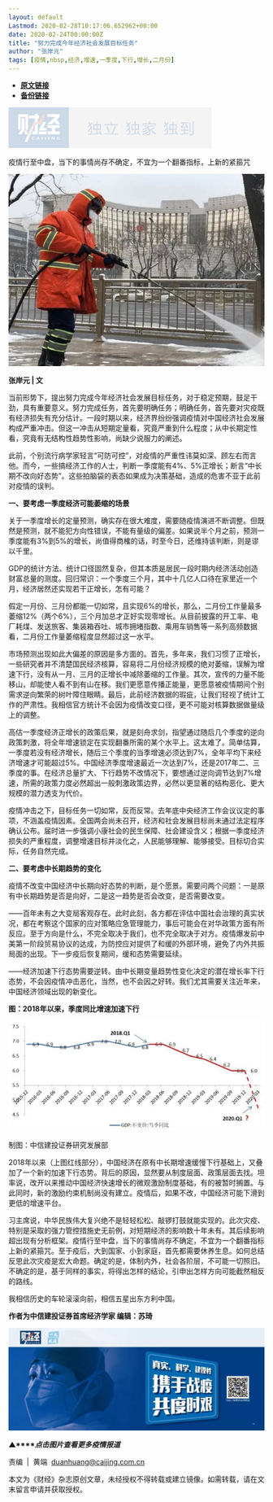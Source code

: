 ```yaml
---
layout: default
Lastmod: 2020-02-28T10:17:06.652962+00:00
date: 2020-02-24T00:00:00Z
title: "努力完成今年经济社会发展目标任务"
author: "张岸元"
tags: [疫情,nbsp,经济,增速,一季度,下行,增长,二月份]
---
```


* [**原文链接**](https://mp.weixin.qq.com/s/itTHWQB8SPZtCHKOVwpb1A)
* [**备份链接**](http://archive.today/DzKya)


![](/images/post/77e6cfb5c7ef66e00d9bd04f74961594.jpg)

疫情行至中盘，当下的事情尚存不确定，不宜为一个翻番指标，上新的紧箍咒

![](/images/post/9c61fcad4e43e13de0090412fe0c1377.jpg)

**张岸元 | 文**

当前形势下，提出努力完成今年经济社会发展目标任务，对于稳定预期，鼓足干劲，具有重要意义。努力完成任务，首先要明确任务；明确任务，首先要对灾疫既有经济损失有充分估计。一段时期以来，经济界纷纷强调疫情对中国经济社会发展构成严重冲击。但这一冲击从短期定量看，究竟严重到什么程度；从中长期定性看，究竟有无结构性趋势性影响，尚缺少说服力的阐述。

此前，个别流行病学家轻言“可防可控”，对疫情的严重性讳莫如深、顾左右而言他。而今，一些搞经济工作的人士，判断一季度能有4%、5%正增长；断言“中长期不改向好态势”。这些拍脑袋的表态如果成为决策基础，造成的危害不亚于此前对疫情的误判。

**一、要考虑一季度经济可能萎缩的场景**

关于一季度增长的定量预测，确实存在很大难度，需要随疫情演进不断调整。但既然是预测，就不能犯方向性错误，不能有量级的偏差。如果说半个月之前，预测一季度能有3%到5%的增长，尚值得商榷的话，时至今日，还维持该判断，则是谬以千里。

GDP的统计方法、统计口径固然复杂，但其本质是居民一段时期内经济活动创造财富总量的测度。回归常识：一个季度三个月，其中十几亿人口待在家里近一个月，经济居然还实现若干正增长，怎有可能？

假定一月份、三月份都能一切如常，且实现6%的增长，那么，二月份工作量最多萎缩12%（两个6%），三个月加总才正好实现零增长。从目前披露的开工率、电厂耗煤、发送旅客、集装箱吞吐、城市拥堵指数、乘用车销售等一系列高频数据看，二月份工作量萎缩程度显然超过这一水平。

市场预测出现如此大偏差的原因是多方面的。首先，多年来，我们习惯了正增长，一些研究者并不清楚国民经济核算，容易将二月份经济规模的绝对萎缩，误解为增速下行，没有从一月、三月的正增长中减除萎缩的工作量。其次，宣传的力量不能移山，却能使人看不到有山在移。我们更愿意传播正能量，更愿意被疫情期间个别需求逆向繁荣的树叶障住眼睛。最后，此前经济数据的瑕疵，让我们轻视了统计工作的严肃性。我相信官方统计不会因为疫情改变口径，更不可能对核算数据做量级上的调整。

高估一季度经济正增长的政策后果，就是刻舟求剑，指望通过随后几个季度的逆向政策刺激，将全年增速锁定在实现翻番所需的某个水平上。这太难了。简单估算，一季度若没有经济增长，随后三个季度的当季增速必须达到7%，全年平均下来经济增速才可能超过5%。中国经济季度增速最近一次达到7%，还是2017年二、三季度的事。在经济总量扩大、下行趋势不改情况下，要想通过逆向调节达到7%增速，所需的政策力度必然超出一般刺激政策边界，必然以更显著的结构恶化、更大规模的潜力透支为代价。

疫情冲击之下，目标任务一切如常，反而反常。去年底中央经济工作会议议定的事项，不涵盖疫情因素。全国两会尚未召开，经济和社会发展目标尚未通过法定程序确认公布。届时进一步强调小康社会的民生保障、社会建设含义；根据一季度经济损失的严重程度，调整增速目标并淡化之，人民能够理解、能够接受。目标切合实际，任务自然完成。

**二、要考虑中长期趋势的变化**

疫情不改变中国经济中长期向好态势的判断，是个愿景。需要问两个问题：一是原有中长期趋势是否是向好，二是这一趋势是否会改变，是否需要改变。

——百年未有之大变局客观存在。此时此刻，各方都在评估中国社会治理的真实状况，都在考察这个国家的应对策略应急管理能力，事后可能会在对华政策方面有所反应。至于方向是什么，不完全取决于我们，也不完全取决于对方。疫情爆发前中美第一阶段贸易协议的达成，为防控应对提供了和缓的外部环境，避免了内外共振局面的出现。下一步疫后恢复期间，缓和态势需要延续。

——经济加速下行态势需要逆转。由中长期变量趋势性变化决定的潜在增长率下行态势，不会因疫情冲击恶化，当然，也不会因之好转。我们尤其需要关注近年来，中国经济领域出现的新变化。

**图：2018年以来，季度同比增速加速下行**

![](/images/post/4ef362ebff58978476b43848e6a2e2e2.jpg)

制图：中信建投证券研究发展部  

2018年以来（上图红线部分），中国经济在原有中长期增速缓慢下行基础上，又叠加了一个新的加速下行态势。背后的原因，显然要从制度层面、政策层面去找。坦率说，改开以来推动中国经济快速增长的微观激励制度基础，有的被暂时搁置。与此同时，新的激励约束机制尚没有建立。疫情后，如果不改，中国经济可能下滑到更低的增速平台。

习主席说，中华民族伟大复兴绝不是轻轻松松、敲锣打鼓就能实现的。此次灾疫、特别是采取的强力管控措施史无前例，对短期经济的影响数十年未有。其后续影响超出现有分析框架。疫情行至中盘，当下的事情尚存不确定，不宜为一个翻番指标上新的紧箍咒。至于疫后，大到国家、小到家庭，首先都需要休养生息。如何总结反思此次灾疫是宏大命题。确定的是，体制内外，社会各阶层，不可能一切照旧。不确定的是，基于同样的事实，将得出怎样的结论，引申出怎样方向可能截然相反的路线。

我相信历史的车轮滚滚向前，相信五星出东方利中国。

**作者为中信建投证券首席经济学家 编辑：苏琦**

[![](/images/post/4d24a5670c9a87791ea8b757d030c0d3.jpg)](https://mp.weixin.qq.com/mp/homepage?__biz=MjM5NDU5NTM4MQ==&hid=29&sn=21c0f34c737748fe3b2c372bb40ae622)

**▲****_点击图片查看更多疫情报道_**

  

  

责编  |  黄端  duanhuang@caijing.com.cn

本文为《财经》杂志原创文章，未经授权不得转载或建立镜像。如需转载，请在文末留言申请并获取授权。

